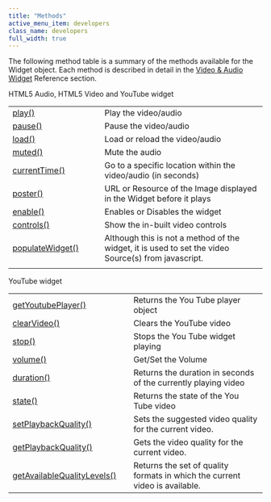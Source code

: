 ```yaml
---
title: "Methods"
active_menu_item: developers
class_name: developers
full_width: true
---
```



The following method table is a summary of the methods available for the Widget object. Each method is described in detail in the [Video & Audio Widget](/developers/documentation/scripting-apis/client-api/widget-object-functions/video-audio-youtube-widget/) Reference section.

HTML5 Audio, HTML5 Video and YouTube widget

<table>
<tr>
<td width="182">
  <a href="/developers/documentation/scripting-apis/client-api/widget-object-functions/video-audio-youtube-widget/play">play()</a>

</td>
<td width="8">
</td>
<td width="752">
Play the video/audio

</td>
</tr>
<tr>
<td width="182">
  <a href="/developers/documentation/scripting-apis/client-api/widget-object-functions/video-audio-youtube-widget/pause">pause()</a>

</td>
<td width="8">
</td>
<td width="752">
Pause the video/audio

</td>
</tr>
<tr>
<td width="182">
  <a href="/developers/documentation/scripting-apis/client-api/widget-object-functions/video-audio-youtube-widget/load">load()</a>

</td>
<td width="8">
</td>
<td width="752">
Load or reload the video/audio

</td>
</tr>
<tr>
<td width="182">
  <a href="/developers/documentation/scripting-apis/client-api/widget-object-functions/video-audio-youtube-widget/muted">muted()</a>

</td>
<td width="8">
</td>
<td width="752">
Mute the audio

</td>
</tr>
<tr>
<td width="182">
  <a href="/developers/documentation/scripting-apis/client-api/widget-object-functions/video-audio-youtube-widget/currenttime">currentTime()</a>

</td>
<td width="8">
</td>
<td width="752">
Go to a specific location within the video/audio (in seconds)

</td>
</tr>
<tr>
<td width="182">
  <a href="/developers/documentation/scripting-apis/client-api/widget-object-functions/video-audio-youtube-widget/poster">poster()</a>

</td>
<td width="8">
</td>
<td width="752">
URL or Resource of the Image displayed in the Widget before it plays

</td>
</tr>
<tr>
<td width="182">
  <a href="/developers/documentation/scripting-apis/client-api/widget-object-functions/video-audio-youtube-widget/enable">enable()</a>

</td>
<td width="8">
</td>
<td width="752">
Enables or Disables the widget

</td>
</tr>
<tr>
<td width="182">
  <a href="/developers/documentation/scripting-apis/client-api/widget-object-functions/video-audio-youtube-widget/controls">controls()</a>

</td>
<td width="8">
</td>
<td width="752">
Show the in-built video controls

</td>
</tr>
<tr>
<td width="182">
  <a href="/developers/documentation/scripting-apis/client-api/widget-object-functions/video-audio-youtube-widget/vidpopulatewidget">populateWidget()</a>

</td>
<td width="8">
</td>
<td width="752">
Although this is not a method of the widget, it is used to set the video Source(s) from javascript.

</td>
</tr>
<tr>
<td width="182">
</td>
<td width="8">
</td>
<td width="752">
</td>
</tr>
</table>

YouTube widget

<table>
<tr>
<td width="182">
  <a href="/developers/documentation/scripting-apis/client-api/widget-object-functions/video-audio-youtube-widget/getyoutubeplayer">getYoutubePlayer()</a>

</td>
<td width="8">
</td>
<td width="752">
Returns the You Tube player object

</td>
</tr>
<tr>
<td width="182">
  <a href="/developers/documentation/scripting-apis/client-api/widget-object-functions/video-audio-youtube-widget/clearvideo">clearVideo()</a>

</td>
<td width="8">
</td>
<td width="752">
Clears the YouTube video

</td>
</tr>
<tr>
<td width="182">
  <a href="/developers/documentation/scripting-apis/client-api/widget-object-functions/video-audio-youtube-widget/stop">stop()</a>

</td>
<td width="8">
</td>
<td width="752">
Stops the You Tube widget playing

</td>
</tr>
<tr>
<td width="182">
  <a href="/developers/documentation/scripting-apis/client-api/widget-object-functions/video-audio-youtube-widget/volume">volume()</a>

</td>
<td width="8">
</td>
<td width="752">
Get/Set the Volume

</td>
</tr>
<tr>
<td width="182">
  <a href="/developers/documentation/scripting-apis/client-api/widget-object-functions/video-audio-youtube-widget/duration">duration()</a>

</td>
<td width="8">
</td>
<td width="752">
Returns the duration in seconds of the currently playing video

</td>
</tr>
<tr>
<td width="182">
  <a href="/developers/documentation/scripting-apis/client-api/widget-object-functions/video-audio-youtube-widget/state">state()</a>

</td>
<td width="8">
</td>
<td width="752">
Returns the state of the You Tube video

</td>
</tr>
<tr>
<td width="182">
  <a href="/developers/documentation/scripting-apis/client-api/widget-object-functions/video-audio-youtube-widget/setplaybackquality">setPlaybackQuality()</a>

</td>
<td width="8">
</td>
<td width="752">
Sets the suggested video quality for the current video.

</td>
</tr>
<tr>
<td width="182">
  <a href="/developers/documentation/scripting-apis/client-api/widget-object-functions/video-audio-youtube-widget/getplaybackquality">getPlaybackQuality()</a>

</td>
<td width="8">
</td>
<td width="752">
Gets the video quality for the current video.

</td>
</tr>
<tr>
<td width="182">
  <a href="/developers/documentation/scripting-apis/client-api/widget-object-functions/video-audio-youtube-widget/getavailablequalitylevels">getAvailableQualityLevels()</a>

</td>
<td width="8">
</td>
<td width="752">
Returns the set of quality formats in which the current video is available.

</td>
</tr>
</table>
